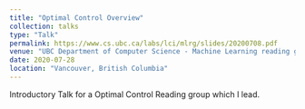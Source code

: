 ```yaml
---
title: "Optimal Control Overview"
collection: talks
type: "Talk"
permalink: https://www.cs.ubc.ca/labs/lci/mlrg/slides/20200708.pdf
venue: "UBC Department of Computer Science - Machine Learning reading group"
date: 2020-07-28
location: "Vancouver, British Columbia"
---
```


Introductory Talk for a Optimal Control Reading group which I lead.
